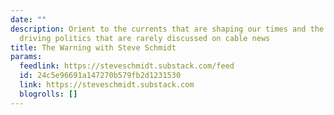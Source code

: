 ```yaml
---
date: ""
description: Orient to the currents that are shaping our times and the unseen forces
  driving politics that are rarely discussed on cable news
title: The Warning with Steve Schmidt
params:
  feedlink: https://steveschmidt.substack.com/feed
  id: 24c5e96691a147270b579fb2d1231530
  link: https://steveschmidt.substack.com
  blogrolls: []
---
```

